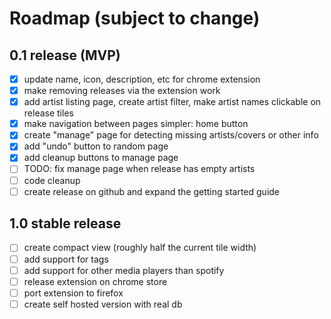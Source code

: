 # Roadmap (subject to change)

## 0.1 release (MVP)

- [x] update name, icon, description, etc for chrome extension
- [x] make removing releases via the extension work
- [x] add artist listing page, create artist filter, make artist names clickable on release tiles
- [x] make navigation between pages simpler: home button
- [x] create "manage" page for detecting missing artists/covers or other info
- [x] add "undo" button to random page
- [x] add cleanup buttons to manage page
- [ ] TODO: fix manage page when release has empty artists
- [ ] code cleanup
- [ ] create release on github and expand the getting started guide

## 1.0 stable release

- [ ] create compact view (roughly half the current tile width)
- [ ] add support for tags
- [ ] add support for other media players than spotify
- [ ] release extension on chrome store
- [ ] port extension to firefox
- [ ] create self hosted version with real db
